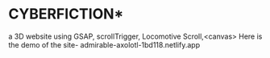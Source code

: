 # CYBERFICTION*
a 3D website using GSAP, scrollTrigger, Locomotive Scroll,&lt;canvas>
Here is the demo of the site-
admirable-axolotl-1bd118.netlify.app
